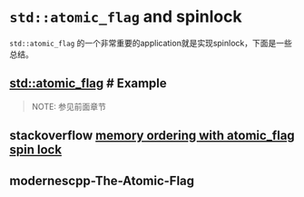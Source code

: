 # `std::atomic_flag` and spinlock

`std::atomic_flag` 的一个非常重要的application就是实现spinlock，下面是一些总结。



## [std::atomic_flag](https://en.cppreference.com/w/cpp/atomic/atomic_flag) # Example

> NOTE: 参见前面章节



## stackoverflow [memory ordering with atomic_flag spin lock](https://stackoverflow.com/questions/14791495/memory-ordering-with-atomic-flag-spin-lock)



## modernescpp-The-Atomic-Flag